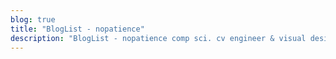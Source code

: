 ```yaml
---
blog: true
title: "BlogList - nopatience"
description: "BlogList - nopatience comp sci. cv engineer & visual design enthusiast"
---
```

